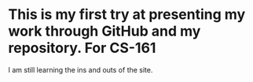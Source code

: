 # This is my first try at presenting my work through GitHub and my repository.  For CS-161
I am still learning the ins and outs of the site.
